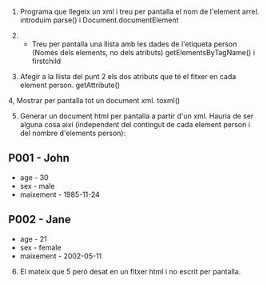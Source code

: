 1. Programa que llegeix un xml i treu per pantalla el nom de l'element arrel.
introduim parse() i Document.documentElement

2. - Treu per pantalla una llista amb les dades de l'etiqueta person (Només dels elements, no dels atributs)
getElementsByTagName() i firstchild

3. Afegir a la llista del punt 2 els dos atributs que té el fitxer en cada element person.
getAttribute()

4, Mostrar per pantalla tot un document xml.
toxml()

5. Generar un document html per pantalla a partir d'un xml. Hauria de ser alguna cosa així (independent del contingut de cada element person i del nombre d'elements person):
<html><head><title>Diaris DOM</title></head>
   <body>
       <h2>P001 - John</h2>
       <ul>
           <li>age - 30</li>
           <li>sex - male</li>
           <li>maixement - 1985-11-24</li>
       </ul>
       <h2>P002 - Jane</h2>
       <ul>
           <li>age - 21</li>
           <li>sex - female</li>
           <li>maixement - 2002-05-11</li>
       </ul>
   </body>
</html>

6. El mateix que 5 però desat en un fitxer html i no escrit per pantalla.
